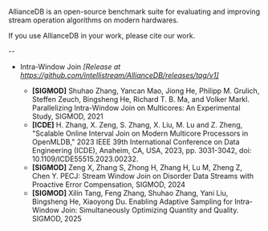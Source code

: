 AllianceDB is an open-source benchmark suite for evaluating and improving stream operation algorithms on modern hardwares.

If you use AllianceDB in your work, please cite our work.

--

- Intra-Window Join *[Release at https://github.com/intellistream/AllianceDB/releases/tag/v1]*

  * **[SIGMOD]** Shuhao Zhang, Yancan Mao, Jiong He, Philipp M. Grulich, Steffen Zeuch, Bingsheng He, Richard T. B. Ma, and Volker Markl. Parallelizing Intra-Window Join on Multicores: An Experimental Study, SIGMOD, 2021
  * **[ICDE]** H. Zhang, X. Zeng, S. Zhang, X. Liu, M. Lu and Z. Zheng, "Scalable Online Interval Join on Modern Multicore Processors in OpenMLDB," 2023 IEEE 39th International Conference on Data Engineering (ICDE), Anaheim, CA, USA, 2023, pp. 3031-3042, doi: 10.1109/ICDE55515.2023.00232.
  * **[SIGMOD]** Zeng X, Zhang S, Zhong H, Zhang H, Lu M, Zheng Z, Chen Y. PECJ: Stream Window Join on Disorder Data Streams with Proactive Error Compensation, SIGMOD, 2024
  * **[SIGMOD]** Xilin Tang, Feng Zhang, Shuhao Zhang, Yani Liu, Bingsheng He, Xiaoyong Du. Enabling Adaptive Sampling for Intra-Window Join: Simultaneously Optimizing Quantity and Quality. SIGMOD, 2025
